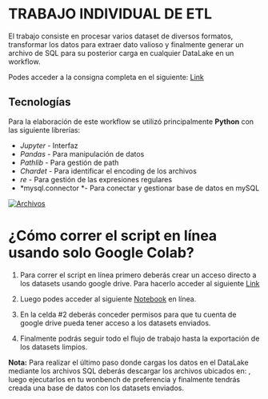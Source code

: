 # TRABAJO INDIVIDUAL DE ETL 

El trabajo consiste en procesar varios dataset de diversos formatos, transformar los datos para extraer dato valioso y finalmente generar un archivo de SQL para su posterior carga en cualquier DataLake en un workflow. 

Podes acceder a la consigna completa en el siguiente: [Link](https://github.com/soyHenry/PI01_DATA_ENGINEERING "Link")

## Tecnologías 

Para la elaboración de este workflow se utilizó principalmente **Python** con las siguiente librerías: 
- *Jupyter* - Interfaz 
- *Pandas* - Para manipulación de datos
- *Pathlib* - Para gestión de path 
- *Chardet* - Para identificar el encoding de los archivos 
- *re* - Para gestión de las expresiones regulares
- *mysql.connector *- Para conectar y gestionar base de datos en mySQL

[![Archivos](https://github.com/LilaAlvesDC/workflow_ETL/blob/main/_str/1%20Archivos.JPG "Archivos")](https://github.com/LilaAlvesDC/workflow_ETL/blob/main/_str/1%20Archivos.JPG "Archivos")


# ¿Cómo correr el script en línea usando solo Google Colab? 

1. Para correr el script en línea primero deberás crear un acceso directo a los datasets usando google drive. Para hacerlo acceder al siguiente [Link](http://drive.google.com/drive/folders/1Rsq-HHomPtQwy7RIWQ574wKcf56LiGq1 "Link") 

2. Luego podes acceder al siguiente [Notebook](https://colab.research.google.com/drive/17YMz4FL8vhD23dS5F3eX6cSC6mUJIgMC?usp=sharing "Notebook") en línea.

3. En la celda #2 deberás conceder permisos para que tu cuenta de google drive pueda tener acceso a los datasets enviados. 

4. Finalmente podrás seguir todo el flujo de trabajo hasta la exportación de los datasets limpios.

**Nota:** Para realizar el último paso donde cargas los datos en el DataLake mediante los archivos SQL deberás descargar los archivos ubicados en: , luego ejecutarlos en tu wonbench de preferencia y finalmente tendrás creada una base de datos con los datasets enviados.

